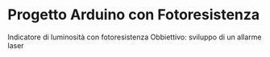 # Progetto Arduino con Fotoresistenza

Indicatore di luminosità con fotoresistenza
Obbiettivo: sviluppo di un allarme laser
